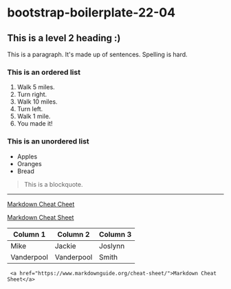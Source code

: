 # bootstrap-boilerplate-22-04

## This is a level 2 heading :)

This is a paragraph. It's made up of sentences. Spelling is hard.

### This is an ordered list

1. Walk 5 miles.
2. Turn right.
3. Walk 10 miles.
4. Turn left.
5. Walk 1 mile.
6. You made it!

### This is an unordered list

* Apples
* Oranges
* Bread

> This is a blockquote.

---

[Markdown Cheat Cheet](https://www.markdownguide.org/cheat-sheet/)

<a href="https://www.markdownguide.org/cheat-sheet/">Markdown Cheat Sheet</a>

|Column 1|Column 2|Column 3|
|---|---|---|
|Mike|Jackie|Joslynn|
|Vanderpool|Vanderpool|Smith|

```
 <a href="https://www.markdownguide.org/cheat-sheet/">Markdown Cheat Sheet</a>
```
